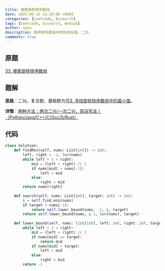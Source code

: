 ```yaml
---
title: 搜索旋转排序数组
date: 2025-06-15 23:20:00 +0800
categories: [Leetcode, Bisearch]
tags: [leetcode, bisearch, medium]
author: ayou
description: 旋转排序数组中找到目标值。二分。
comments: true
---
```


## 原题
[33. 搜索旋转排序数组](https://leetcode.cn/problems/search-in-rotated-sorted-array/description/)


## 题解
**思路**：二分。复合题，基础题为[153. 寻找旋转排序数组中的最小值](https://leetcode.cn/problems/find-minimum-in-rotated-sorted-array/description/)。

**详情**：[两种方法：两次二分/一次二分，简洁写法！（Python/Java/C++/C/Go/JS/Rust）](https://leetcode.cn/problems/search-in-rotated-sorted-array/solutions/1987503/by-endlesscheng-auuh)

## 代码
```python
class Solution:
    def findMin(self, nums: List[int]) -> int:
        left, right = -1, len(nums)
        while left + 1 < right:
            mid = (left + right) // 2
            if nums[mid] > nums[-1]:
                left = mid
            else:
                right = mid
        return nums[right]
    
    def search(self, nums: List[int], target: int) -> int:
        i = self.find_min(nums)
        if target > nums[-1]:
            return self.lower_bound(nums, -1, i, target)
        return self.lower_bound(nums, i-1, len(nums), target)
    
    def lower_bound(self, nums: list[int], left: int, right: int, target: int) -> int:
        while left + 1 < right:
            mid = (left + right) // 2
            if nums[mid] == target:
                return mid
            if nums[mid] < target:
                left = mid
            else:
                right = mid
        return -1
```
